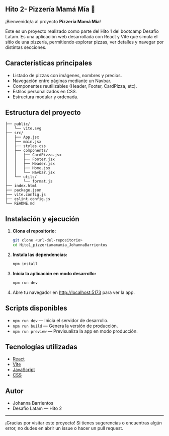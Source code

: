 

## Hito 2- Pizzería Mamá Mía 🍕

¡Bienvenido/a al proyecto **Pizzería Mamá Mía**!

Este es un proyecto realizado como parte del Hito 1 del bootcamp Desafío Latam. Es una aplicación web desarrollada con React y Vite que simula el sitio de una pizzería, permitiendo explorar pizzas, ver detalles y navegar por distintas secciones.

## Características principales

- Listado de pizzas con imágenes, nombres y precios.
- Navegación entre páginas mediante un Navbar.
- Componentes reutilizables (Header, Footer, CardPizza, etc).
- Estilos personalizados en CSS.
- Estructura modular y ordenada.

## Estructura del proyecto

```
├── public/
│   └── vite.svg
├── src/
│   ├── App.jsx
│   ├── main.jsx
│   ├── styles.css
│   ├── components/
│   │   ├── CardPizza.jsx
│   │   ├── Footer.jsx
│   │   ├── Header.jsx
│   │   ├── Home.jsx
│   │   └── Navbar.jsx
│   └── utils/
│       └── format.js
├── index.html
├── package.json
├── vite.config.js
├── eslint.config.js
└── README.md
```

## Instalación y ejecución

1. **Clona el repositorio:**
	```bash
	git clone <url-del-repositorio>
	cd Hito1_pizzeriamamamia_JohannaBarrientos
	```
2. **Instala las dependencias:**
	```bash
	npm install
	```
3. **Inicia la aplicación en modo desarrollo:**
	```bash
	npm run dev
	```
4. Abre tu navegador en [http://localhost:5173](http://localhost:5173) para ver la app.

## Scripts disponibles

- `npm run dev` — Inicia el servidor de desarrollo.
- `npm run build` — Genera la versión de producción.
- `npm run preview` — Previsualiza la app en modo producción.

## Tecnologías utilizadas

- [React](https://react.dev/)
- [Vite](https://vitejs.dev/)
- [JavaScript](https://developer.mozilla.org/es/docs/Web/JavaScript)
- [CSS](https://developer.mozilla.org/es/docs/Web/CSS)

## Autor

- Johanna Barrientos
- Desafío Latam — Hito 2

---

¡Gracias por visitar este proyecto! Si tienes sugerencias o encuentras algún error, no dudes en abrir un issue o hacer un pull request.
